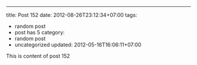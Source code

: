 ---
title: Post 152
date: 2012-08-26T23:12:34+07:00
tags:
  - random post
  - post has 5
category:
  - random post
  - uncategorized
updated: 2012-05-16T16:06:11+07:00

This is content of post 152